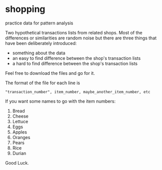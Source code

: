 # shopping
practice data for pattern analysis

Two hypothetical transactions lists from related shops. Most of the differences or similarities are random noise but there are three things that have been deliberately introduced:

* something about the data
* an easy to find difference between the shop's transaction lists
* a hard to find difference between the shop's transaction lists

Feel free to download the files and go for it.

The format of the file for each line is 

```
"transaction_number", item_number, maybe_another_item_number, etc
```

If you want some names to go with the item numbers:

1. Bread
2. Cheese
3. Lettuce
4. Eggs
5. Apples
6. Oranges
7. Pears
8. Rice
9. Durian

Good Luck.
